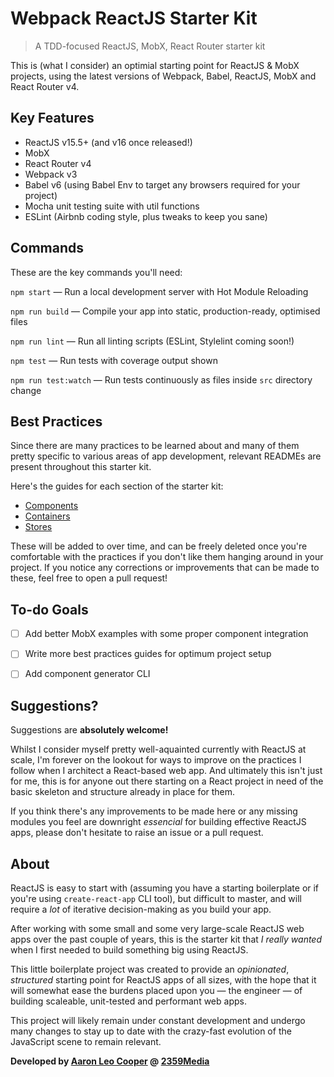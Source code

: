 # Webpack ReactJS Starter Kit

> A TDD-focused ReactJS, MobX, React Router starter kit

This is (what I consider) an optimial starting point for ReactJS & MobX projects, using the latest versions of Webpack, Babel, ReactJS, MobX and React Router v4.


## Key Features

- ReactJS v15.5+ (and v16 once released!)
- MobX
- React Router v4
- Webpack v3
- Babel v6 (using Babel Env to target any browsers required for your project)
- Mocha unit testing suite with util functions
- ESLint (Airbnb coding style, plus tweaks to keep you sane)


## Commands

These are the key commands you'll need:

`npm start` — Run a local development server with Hot Module Reloading

`npm run build` — Compile your app into static, production-ready, optimised files

`npm run lint` — Run all linting scripts (ESLint, Stylelint coming soon!)

`npm test` — Run tests with coverage output shown

`npm run test:watch` — Run tests continuously as files inside `src` directory change


## Best Practices

Since there are many practices to be learned about and many of them pretty specific
to various areas of app development, relevant READMEs are present throughout this
starter kit.

Here's the guides for each section of the starter kit:

- [Components](src/components/README.md)
- [Containers](src/containers/README.md)
- [Stores](src/stores/README.md)

These will be added to over time, and can be freely deleted once you're comfortable
with the practices if you don't like them hanging around in your project. If you
notice any corrections or improvements that can be made to these, feel free to open
a pull request!


## To-do Goals

- [ ] Add better MobX examples with some proper component integration
- [ ] Write more best practices guides for optimum project setup
- [ ] Add component generator CLI


## Suggestions?

Suggestions are **absolutely welcome!**

Whilst I consider myself pretty well-aquainted currently with ReactJS at scale,
I'm forever on the lookout for ways to improve on the practices I follow when I
architect a React-based web app. And ultimately this isn't just for me, this is
for anyone out there starting on a React project in need of the basic skeleton and
structure already in place for them.

If you think there's any improvements to be made here or any missing modules you feel
are downright _essencial_ for building effective ReactJS apps, please don't hesitate
to raise an issue or a pull request.


## About

ReactJS is easy to start with (assuming you have a starting boilerplate or if you're
using `create-react-app` CLI tool), but difficult to master, and will require a _lot_
of iterative decision-making as you build your app.

After working with some small and some very large-scale ReactJS web apps over the past
couple of years, this is the starter kit that _I really wanted_ when I first needed to
build something big using ReactJS.

This little boilerplate project was created to provide an _opinionated_, _structured_
starting point for ReactJS apps of all sizes, with the hope that it will somewhat ease
the burdens placed upon you — the engineer — of building scaleable, unit-tested and
performant web apps.

This project will likely remain under constant development and undergo many changes
to stay up to date with the crazy-fast evolution of the JavaScript scene to remain
relevant.

**Developed by [Aaron Leo Cooper](http://webdevdiaries.com) @
[2359Media](https://2359media.com)**

